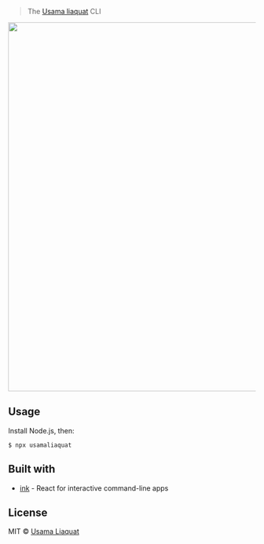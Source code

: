

> The [Usama liaquat](https://www.linkedin.com/in/usama-liaquat-02045b121/) CLI

<img src="screenshot.png" width="752">


## Usage

Install Node.js, then:

```
$ npx usamaliaquat
```


## Built with

- [ink](https://github.com/vadimdemedes/ink) - React for interactive command-line apps



## License

MIT © [Usama Liaquat](https://www.linkedin.com/in/usama-liaquat-02045b121/)
